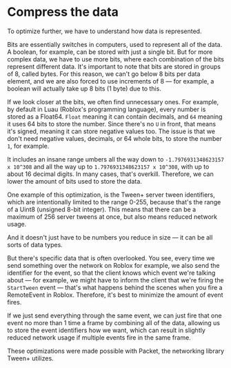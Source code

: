 # Compress the data

To optimize further, we have to understand how data is represented.

Bits are essentially switches in computers, used to represent all of the data. A boolean, for example, can be stored with just a single bit. But for more complex data, we have to use more bits, where each combination of the bits represent different data. It's important to note that bits are stored in groups of 8, called bytes. For this reason, we can't go below 8 bits per data element, and we are also forced to use increments of 8 — for example, a boolean will actually take up 8 bits (1 byte) due to this.

If we look closer at the bits, we often find unnecessary ones. For example, by default in Luau (Roblox's programming language), every number is stored as a Float64. `Float` meaning it can contain decimals, and `64` meaning it uses 64 bits to store the number. Since there's no `U` in front, that means it's signed, meaning it can store negative values too. The issue is that we don't need negative values, decimals, or 64 whole bits, to store the number `1`, for example.

It includes an insane range umbers all the way down to `-1.7976931348623157 x 10^308` and all the way up to `1.7976931348623157 x 10^308`, with up to about 16 decimal digits. In many cases, that's overkill. Therefore, we can lower the amount of bits used to store the data.

One example of this optimization, is the Tween+ server tween identifiers, which are intentionally limited to the range 0-255, because that's the range of a Uint8 (unsigned 8-bit integer). This means that there can be a maximum of 256 server tweens at once, but also means reduced network usage.

And it doesn't just have to be numbers you reduce in size — it can be all sorts of data types.



But there's specific data that is often overlooked. You see, every time we send something over the network on Roblox for example, we also send the identifier for the event, so that the client knows which event we're talking about — for example, we might have to inform the client that we're firing the `StartTween` event — that's what happens behind the scenes when you fire a RemoteEvent in Roblox. Therefore, it's best to minimize the amount of event fires.

If we just send everything through the same event, we can just fire that one event no more than 1 time a frame by combining all of the data, allowing us to store the event identifiers how we want, which can result in slightly reduced network usage if multiple events fire in the same frame.



These optimizations were made possible with Packet, the networking library Tween+ utilizes.
